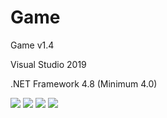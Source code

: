 # Game
  <p>Game v1.4</p>
  <p>Visual Studio 2019</p>
  <p>.NET Framework 4.8 (Minimum 4.0)</p>
  <img src="https://www.photo.herominyum.com/resimler/2019/08/05/ssQl.png"></>
  <img src="https://www.photo.herominyum.com/resimler/2019/08/05/s9dU.png"></>
  <img src="https://www.photo.herominyum.com/resimler/2019/08/05/sQcR.png"></>
  <img src="https://www.photo.herominyum.com/resimler/2019/08/05/sGv7.png"></>
